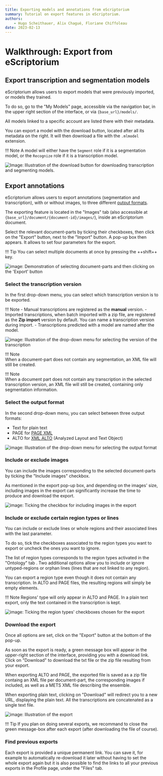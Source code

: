 ```yaml
---
title: Exporting models and annotations from eScriptorium
summary: Tutorial on export features in eScriptorium.
authors:
    - Hugo Scheithauer, Alix Chagué, Floriane Chiffoleau
date: 2023-02-13
---
```


# Walkthrough: Export from eScriptorium

## Export transcription and segmentation models

eScriptorium allows users to export models that were previously imported, or models they trained. 

To do so, go to the "My Models" page, accessible via the navigation bar, in the upper right section of the interface, or via `{base_url}/models/`.

All models linked to a specific account are listed there with their metadata.

You can export a model with the download button, located after all its metadata on the right. It will then download a file with the `.mlmodel` extension.

!!! Note
    A model will either have the `Segment` role if it is a segmentation model, or the `Recognize` role if it is a transcription model.  <!-- todo: add link to train -->

![Image: Illustration of the download button for downloading transcription and segmenting models.](img/export/escriptorium_export_model.png "Downloading a model with the download button.")

## Export annotations

eScriptorium allows users to export annotations (segmentation and transcription), with or without images, to three different [output formats](#selecting-the-output-format).  

The exporting feature is located in the "Images" tab (also accessible at `{base_url}/document/{document-id}/images/`), inside an eScriptorium document.  

Select the relevant document-parts by ticking their checkboxes, then click on the "Export" button, next to the "Import" button. A pop-up box then appears. It allows to set four parameters for the export.

!!! Tip
    You can select multiple documents at once by pressing the ++shift++ key.

![image: Demonstration of selecting document-parts and then clicking on the 'Export' button](img/export/escriptorium_export_select_partdocuments.gif "Selecting document-parts and starting the export.")

### Select the transcription version

In the first drop-down menu, you can select which transcription version is to be exported.  

!!! Note
    - Manual transcriptions are registered as the **manual** version.
    - Imported transcriptions, when batch imported with a zip file, are registered as the **Zip import** version by default. You can name a transcription version during import. <!-- todo: add link to import -->
    - Transcriptions predicted with a model are named after the model. <!-- todo: add link to predict transcription -->

![image: Illustration of the drop-down menu for selecting the version of the transcription](img/export/escriptorium_export_transcription_version.gif "Choosing a transcription version")

!!! Note  
    When a document-part does not contain any segmentation, an XML file will still be created.  

!!! Note  
    When a document part does not contain any transcription in the selected transcription version, an XML file will still be created, containing only segmentation information.  

### Select the output format

In the second drop-down menu, you can select between three output formats:

- Text for plain text  
- PAGE for [PAGE XML](http://www.primaresearch.org/publications/ICPR2010_Pletschacher_PAGE)
- ALTO for [XML ALTO](https://www.loc.gov/standards/alto/) (Analyzed Layout and Text Object)

![image: Illustration of the drop-down menu for selecting the output format](img/export/escriptorium_export_format.gif "Choosing the output format.")

### Include or exclude images

You can include the images corresponding to the selected document-parts by ticking the "Include images" checkbox.

As mentioned in the export pop-up box, and depending on the images' size, including images in the export can significantly increase the time to produce and download the export.

![image: Ticking the checkbox for including images in the export](img/export/escriptorium_export_include_images.gif "Checking the box to include images in the export.")

### Include or exclude certain region types or lines

You can include or exclude lines or whole regions and their associated lines with the last parameter. <!-- todo: add link to the subsection about segment version -->

To do so, tick the checkboxes associated to the region types you want to export or uncheck the ones you want to ignore.  

The list of region types corresponds to the region types activated in the "Ontology" tab <!-- todo: add link to that once it's available -->. Two additional options allow you to include or ignore untyped-regions <!-- todo: add link to segmentation, which would hopefully explain that --> or orphan lines (lines that are not linked <!-- todo: add link to linking segments to regions -->to any region).

You can export a region type even though it does not contain any transcription. In ALTO and PAGE files, the resulting regions will simply be empty elements.  

!!! Note
    Regions' type will only appear in ALTO and PAGE. In a plain text export, only the text contained in the transcription is kept.

![image: Ticking the region types' checkboxes chosen for the export](img/export/escriptorium_export_region_types.gif "Selecting and unselecting region types for the export.")  

### Download the export

Once all options are set, click on the "Export" button at the bottom of the pop-up.  

As soon as the export is ready, a green message box will appear in the upper-right section of the interface, providing you with a download link. Click on "Download" to download the txt file or the zip file resulting from your export.

When exporting ALTO and PAGE, the exported file is saved as a zip file containg an XML file per document-part, the corresponding images if included, as well as a METS XML file describing the ensemble.

When exporting plain text, clicking on "Download" will redirect you to a new URL, displaying the plain text. All the transcriptions are concatenated as a single text file.

![image: Illustration of the export](img/export/escriptorium_export_download.gif "Stating the export task and downloading the result.")

!!! Tip
    If you plan on doing several exports, we recommand to close the green message-box after each export (after downloading the file of course).  

### Find previous exports

Each export is provided a unique permanent link. You can save it, for example to automatically re-download it later without having to set the whole export again but it is also possible to find the links to all your previous exports in the Profile page, under the "Files" tab.<!-- todo: add link to "review and edit your profile" which should logically be : [Profile page, under the "Files" tab](walkthrough_users.md#review-and-edit-your-profile)-->  
